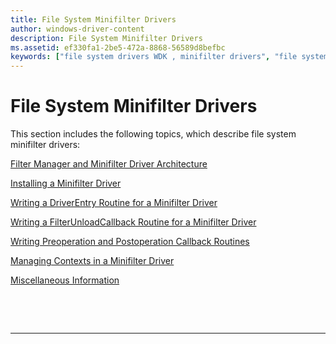 ```yaml
---
title: File System Minifilter Drivers
author: windows-driver-content
description: File System Minifilter Drivers
ms.assetid: ef330fa1-2be5-472a-8868-56589d8befbc
keywords: ["file system drivers WDK , minifilter drivers", "file system minifilter drivers WDK", "minifilter drivers WDK"]
---
```


# File System Minifilter Drivers


This section includes the following topics, which describe file system minifilter drivers:

[Filter Manager and Minifilter Driver Architecture](filter-manager-and-minifilter-driver-architecture.md)

[Installing a Minifilter Driver](installing-a-minifilter-driver.md)

[Writing a DriverEntry Routine for a Minifilter Driver](writing-a-driverentry-routine-for-a-minifilter-driver.md)

[Writing a FilterUnloadCallback Routine for a Minifilter Driver](writing-a-filterunloadcallback-routine-for-a-minifilter-driver.md)

[Writing Preoperation and Postoperation Callback Routines](writing-preoperation-and-postoperation-callback-routines.md)

[Managing Contexts in a Minifilter Driver](managing-contexts-in-a-minifilter-driver.md)

[Miscellaneous Information](writing-a-filterunloadcallback-routine-for-a-minifilter-driver.md)

 

 


--------------------


